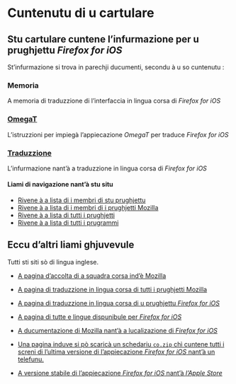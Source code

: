 # Cuntenutu di u cartulare

## Stu cartulare cuntene l’infurmazione per u prughjettu _Firefox for iOS_

St’infurmazione si trova in parechji ducumenti, secondu à u so cuntenutu :

### __Memoria__
A memoria di traduzzione di l’interfaccia in lingua corsa di _Firefox for iOS_

### [OmegaT](OmegaT.md)
L’istruzzioni per impiegà l’appiecazione _OmegaT_ per traduce _Firefox for iOS_

### [Traduzzione](Traduzzione.md)
L’infurmazione nant’à a traduzzione in lingua corsa di _Firefox for iOS_

#### Liami di navigazione nant’à stu situ
- [Rivene à a lista di i membri di stu prughjettu](./)
- [Rivene à a lista di i membri di i prughjetti Mozilla](../)
- [Rivene à a lista di tutti i prughjetti](../../)
- [Rivene à a lista di tutti i prugrammi](../../../../../#readme)

## Eccu d’altri liami ghjuvevule
Tutti sti siti sò di lingua inglese.

- [A pagina d’accolta di a squadra corsa ind’è Mozilla](https://pontoon.mozilla.org/co/info/)

- [A pagina di traduzzione in lingua corsa di tutti i prughjetti Mozilla](https://pontoon.mozilla.org/co/)

- [A pagina di traduzzione in lingua corsa di u prughjettu _Firefox for iOS_](https://pontoon.mozilla.org/co/firefox-for-ios/)

- [A pagina di tutte e lingue dispunibule per _Firefox for iOS_](https://pontoon.mozilla.org/projects/firefox-for-ios/)

- [A ducumentazione di Mozilla nant’à a lucalizazione di _Firefox for iOS_](https://mozilla-l10n.github.io/localizer-documentation/products/firefox_ios/)

- [Una pagina induve si pò scaricà un schedariu `co.zip` chì cuntene tutti i screni di l’ultima versione di l’appiecazione _Firefox for iOS_ nant’à un telefunu.](https://firefox-ci-tc.services.mozilla.com/tasks/index/mobile.v2.firefox-ios.l10n-screenshots.latest)

- [A versione stabile di l’appiecazione _Firefox for iOS_ nant’à _l’Apple Store_](https://apps.apple.com/fr/app/firefox-web-browser/id989804926)
